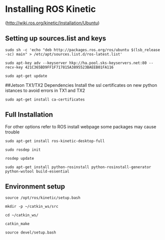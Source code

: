 # Installing ROS Kinetic
(http://wiki.ros.org/kinetic/Installation/Ubuntu)


## Setting up sources.list and keys

```
sudo sh -c 'echo "deb http://packages.ros.org/ros/ubuntu $(lsb_release -sc) main" > /etc/apt/sources.list.d/ros-latest.list'

sudo apt-key adv --keyserver hkp://ha.pool.sks-keyservers.net:80 --recv-key 421C365BD9FF1F717815A3895523BAEEB01FA116

sudo apt-get update
```
##Jetson TX1/TX2 Dependencies
Install the ssl certificates on new python istances to avoid errors in TX1 and TX2
```
sudo apt-get install ca-certificates
```

## Full Installation 

For other options refer to ROS install webpage some packages may cause trouble
```
sudo apt-get install ros-kinetic-desktop-full

sudo rosdep init

rosdep update

sudo apt-get install python-rosinstall python-rosinstall-generator python-wstool build-essential
```

## Environment setup

```
source /opt/ros/kinetic/setup.bash

mkdir -p ~/catkin_ws/src

cd ~/catkin_ws/

catkin_make

source devel/setup.bash
```
